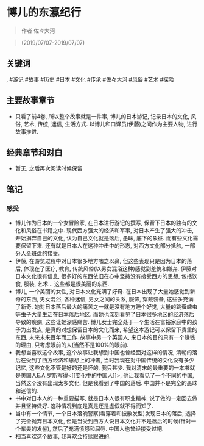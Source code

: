 # 博儿的东瀛纪行

> 作者 佐々大河

> (2019/07/07-2019/07/07)

## 关键词
, #游记 #故事 #历史 #日本 #文化 #传承 #佐々大河 #风俗 #艺术 #探险

## 主要故事章节
* 只看了前4卷, 所以整个故事就是一件事, 博儿的日本游记, 记录日本的文化, 风俗, 艺术, 传统, 迷信, 生活方式. 以博儿和口译员(伊藤)之间作为主要人物, 进行故事推进.

## 经典章节和对白
* 暂无, 之后再次阅读时候保留

## 笔记
### 感受
* 博儿作为日本的一个女冒险家, 在日本进行游记的撰写, 保留下日本的独有的文化和风俗在书籍之中. 现代西方强大的经济和军事, 对日本产生了强大的冲击, 开始摒弃自己的文化, 认为自己文化就是落后, 愚昧, 底下的象征. 而有些文化需要保留下来. 还有就是日本人在这种冲击中的形态, 对西方文化部分抵触, 一部分人全班盘的接受.
* 伊藤, 在游览过程中对日本很多地方嗤之以鼻, 但这些表现只是因为日本的落后, 体现在了医疗, 教育, 传统风俗(以男女混浴这种)感觉到羞愧和嫌弃. 伊藤对日本文化很有信息, 很多好的东西依旧在心中坚持没有接受西方的思想, 包括饮食, 服装, 艺术... 这些都是很美丽的东西.
* 博儿, 一个美丽的女性, 对日本文化充满了好奇. 在日本出现了大量她感觉到新奇的东西, 男女混浴, 各种迷信, 男女之间的关系, 服饰, 穿戴装备, 这些多充满了新奇. 她对日本落后最大的痛苦之一就是没有地方睡个好觉, 大量的跳蚤蜱虫等虫子大量生活在日本落后地区. 而她也深刻看见了日本很多地区的经济落后导致的疾病, 这些让她深感痛苦. 博儿女士完全处于一个生活在富裕家庭中的孩子为出发点, 是真的对想保留日本的文化而来, 希望这本游记可以保留下贵重的东西, 未来未来百年而工作. 故事中另一个英国人, 来日本的目的只有一个赚钱的理由, 只考虑眼前的人(当然不是100%的眼前).
* 我想当喜欢这个故事, 这个故事让我想到中国也曾经面对这样的情况, 清朝的落后在受到了西方经济和思想上的冲击, 当时我现在对中国传统的文化没有多少记忆, 这些文化不管是好的还是坏的, 我只甚少. 我对清末的最重要的一本书就是美国人E.A.罗斯写得<[[变化中的中国人]]>, 他让我看见了一个不同的中国, 当然这个没有出现太多文化, 但是我看到了中国的落后. 中国并不是完全的愚昧和迷信的.
* 书中对日本人的一种重要描写, 就是日本人很有职业精神, 说了做的一定回去做并且坚持做好. 这种情况到底是真是还是虚假就不得而知了.
* 当中有一个情节, 一个日本落魄警察(看穿着和披散发型)发现日本的落后, 选择了完全抛弃日本文化, 但是当受到西方人说日本文化并不是落后的时候(针对一个车夫的发髻), 然后了充满愤怒和屈辱. 中国人也曾经接受过吧.
* 相当喜欢这个故事, 我喜欢会持续跟进的.

